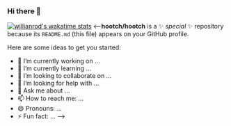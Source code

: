 ### Hi there 👋
[![willianrod's wakatime stats](https://github-readme-stats.vercel.app/api/wakatime?username=hootch&layout=compact)](https://github.com/anuraghazra/github-readme-stats)
<--**hootch/hootch** is a ✨ _special_ ✨ repository because its `README.md` (this file) appears on your GitHub profile.

Here are some ideas to get you started:

- 🔭 I’m currently working on ...
- 🌱 I’m currently learning ...
- 👯 I’m looking to collaborate on ...
- 🤔 I’m looking for help with ...
- 💬 Ask me about ...
- 📫 How to reach me: ...
- 😄 Pronouns: ...
- ⚡ Fun fact: ...
-->
